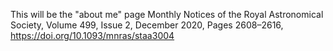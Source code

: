 This will be the "about me" page
Monthly Notices of the Royal Astronomical Society, Volume 499, Issue 2, December 2020, Pages 2608–2616, https://doi.org/10.1093/mnras/staa3004
